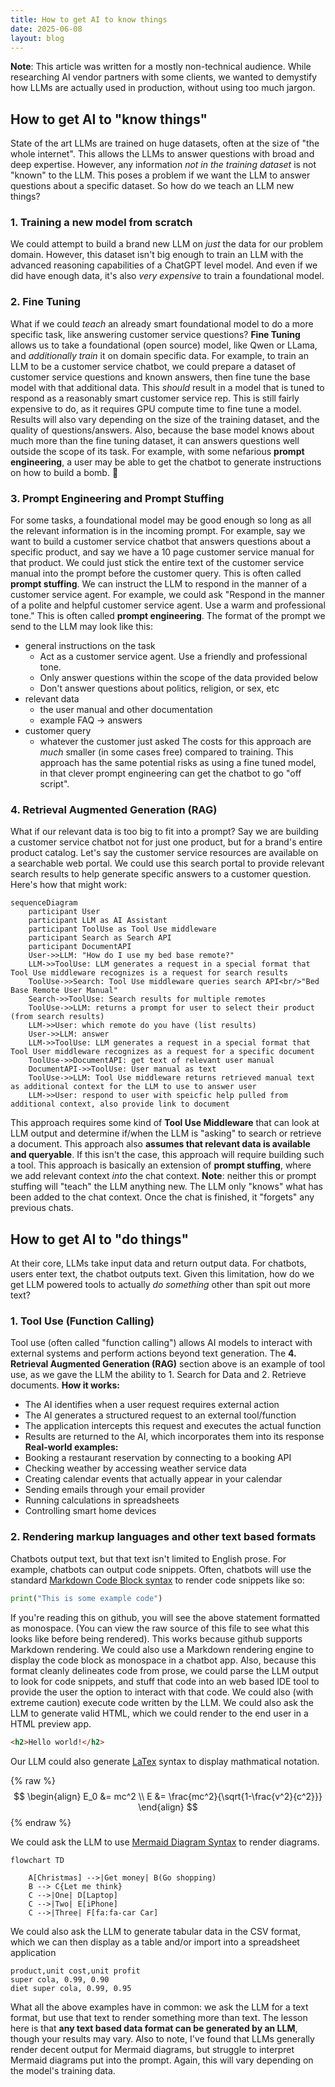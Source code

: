 ```yaml
---
title: How to get AI to know things
date: 2025-06-08
layout: blog
---
```


**Note**: This article was written for a mostly non-technical audience. While researching AI vendor partners with some clients, we wanted to demystify how LLMs are actually used in production, without using too much jargon.
 
## How to get AI to "know things"
State of the art LLMs are trained on huge datasets, often at the size of "the whole internet". This allows the LLMs to answer questions with broad and deep expertise. However, any information _not in the training dataset_ is not "known" to the LLM. This poses a problem if we want the LLM to answer questions about a specific dataset.
So how do we teach an LLM new things?

### 1. Training a new model from scratch
We could attempt to build a brand new LLM on _just_ the data for our problem domain. However, this dataset isn't big enough to train an LLM with the advanced reasoning capabilities of a ChatGPT level model.
And even if we did have enough data, it's also _very expensive_ to train a foundational model.

### 2. Fine Tuning
What if we could _teach_ an already smart foundational model to do a more specific task, like answering customer service questions? **Fine Tuning** allows us to take a foundational (open source) model, like Qwen or LLama, and _additionally train_ it on domain specific data.
For example, to train an LLM to be a customer service chatbot, we could prepare a dataset of customer service questions and known answers, then fine tune the base model with that additional data. This _should_ result in a model that is tuned to respond as a reasonably smart customer service rep.
This is still fairly expensive to do, as it requires GPU compute time to fine tune a model. Results will also vary depending on the size of the training dataset, and the quality of questions/answers.
Also, because the base model knows about much more than the fine tuning dataset, it can answers questions well outside the scope of its task. For example, with some nefarious **prompt engineering**, a user may be able to get the chatbot to generate instructions on how to build a bomb. 😬

### 3. Prompt Engineering and Prompt Stuffing
For some tasks, a foundational model may be good enough so long as all the relevant information is in the incoming prompt. 
For example, say we want to build a customer service chatbot that answers questions about a specific product, and say we have a 10 page customer service manual for that product. We could just stick the entire text of the customer service manual into the prompt before the customer query. This is often called **prompt stuffing**. 
We can instruct the LLM to respond in the manner of a customer service agent. For example, we could ask "Respond in the manner of a polite and helpful customer service agent. Use a warm and professional tone." This is often called **prompt engineering**.
The format of the prompt we send to the LLM may look like this:
- general instructions on the task
	- Act as a customer service agent. Use a friendly and professional tone.
	- Only answer questions within the scope of the data provided below
	- Don't answer questions about politics, religion, or sex, etc
- relevant data
	- the user manual and other documentation
	- example FAQ -> answers
- customer query
	- whatever the customer just asked
The costs for this approach are _much_ smaller (in some cases free) compared to training. 
This approach has the same potential risks as using a fine tuned model, in that clever prompt engineering can get the chatbot to go "off script".

### 4. Retrieval Augmented Generation (RAG)
What if our relevant data is too big to fit into a prompt? Say we are building a customer service chatbot not for just one product, but for a brand's entire product catalog. Let's say the customer service resources are available on a searchable web portal. We could use this search portal to provide relevant search results to help generate specific answers to a customer question.
Here's how that might work:
```mermaid
sequenceDiagram 
	participant User 
	participant LLM as AI Assistant 
	participant ToolUse as Tool Use middleware
	participant Search as Search API 
	participant DocumentAPI
	User->>LLM: "How do I use my bed base remote?"
	LLM->>ToolUse: LLM generates a request in a special format that Tool Use middleware recognizes is a request for search results
	ToolUse->>Search: Tool Use middleware queries search API<br/>"Bed Base Remote User Manual" 
	Search->>ToolUse: Search results for multiple remotes
	ToolUse->>LLM: returns a prompt for user to select their product (from search results)
	LLM->>User: which remote do you have (list results)	
	User->>LLM: answer
	LLM->>ToolUse: LLM generates a request in a special format that Tool User middleware recognizes as a request for a specific document
	ToolUse->>DocumentAPI: get text of relevant user manual
	DocumentAPI->>ToolUse: User manual as text
	ToolUse->>LLM: Tool Use middleware returns retrieved manual text as additional context for the LLM to use to answer user
	LLM->>User: respond to user with speicfic help pulled from additional context, also provide link to document
```
This approach requires some kind of **Tool Use Middleware** that can look at LLM output and determine if/when the LLM is "asking" to search or retrieve a document.
This approach also **assumes that relevant data is available and queryable**. If this isn't the case, this approach will require building such a tool.
This approach is basically an extension of **prompt stuffing**, where we add relevant context _into_ the chat context. 
**Note**: neither this or prompt stuffing will "teach" the LLM anything new. The LLM only "knows" what has been added to the chat context. Once the chat is finished, it "forgets" any previous chats.

## How to get AI to "do things"
At their core, LLMs take input data and return output data. For chatbots, users enter text, the chatbot outputs text. Given this limitation, how do we get LLM powered tools to actually _do something_ other than spit out more text?

### 1. Tool Use (Function Calling)
Tool use (often called "function calling") allows AI models to interact with external systems and perform actions beyond text generation. The **4. Retrieval Augmented Generation (RAG)** section above is an example of tool use, as we gave the LLM the ability to 1. Search for Data and 2. Retrieve documents.
**How it works:**
- The AI identifies when a user request requires external action
- The AI generates a structured request to an external tool/function
- The application intercepts this request and executes the actual function
- Results are returned to the AI, which incorporates them into its response
**Real-world examples:**
- Booking a restaurant reservation by connecting to a booking API
- Checking weather by accessing weather service data
- Creating calendar events that actually appear in your calendar
- Sending emails through your email provider
- Running calculations in spreadsheets
- Controlling smart home devices

### 2. Rendering markup languages and other text based formats
Chatbots output text, but that text isn't limited to English prose.
For example, chatbots can output code snippets. Often, chatbots will use the standard [Markdown Code Block syntax](https://www.markdownguide.org/basic-syntax/#code-blocks-1) to render code snippets like so:

```python
print("This is some example code")
```

If you're reading this on github, you will see the above statement formatted as monospace. (You can view the raw source of this file to see what this looks like before being rendered). 
This works because github supports Markdown rendering. We could also use a Markdown rendering engine to display the code block as monospace in a chatbot app. 
Also, because this format cleanly delineates code from prose, we could parse the LLM output to look for code snippets, and stuff that code into an web based IDE tool to provide the user the option to interact with that code. We could also (with extreme caution) execute code written by the LLM.
We could also ask the LLM to generate valid HTML, which we could render to the end user in a HTML preview app.

```HTML
<h2>Hello world!</h2>
```

Our LLM could also generate [LaTex](https://www.wikiwand.com/en/articles/LaTeX) syntax to display mathmatical notation.

{% raw %}
$$
  \begin{align}
    E_0 &= mc^2 \\
    E &= \frac{mc^2}{\sqrt{1-\frac{v^2}{c^2}}}
  \end{align} 
$$
{% endraw %}

We could ask the LLM to use [Mermaid Diagram Syntax](https://mermaid.js.org/intro/syntax-reference.html) to render diagrams.

```mermaid
flowchart TD

    A[Christmas] -->|Get money| B(Go shopping)
    B --> C{Let me think}
    C -->|One| D[Laptop]
    C -->|Two| E[iPhone]
    C -->|Three| F[fa:fa-car Car]
```

We could also ask the LLM to generate tabular data in the CSV format, which we can then display as a table and/or import into a spreadsheet application

```csv
product,unit cost,unit profit
super cola, 0.99, 0.90
diet super cola, 0.99, 0.95
```

What all the above examples have in common: we ask the LLM for a text format, but use that text to render something more than text. The lesson here is that **any text based data format can be generated by an LLM**, though your results may vary. Also to note, I've found that LLMs generally render decent output for Mermaid diagrams, but struggle to interpret Mermaid diagrams put into the prompt. Again, this will vary depending on the model's training data.
